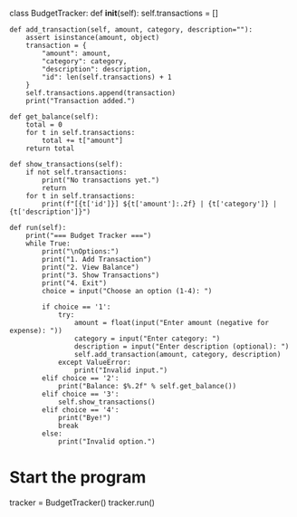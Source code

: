 class BudgetTracker:
    def __init__(self):
        self.transactions = []

    def add_transaction(self, amount, category, description=""):
        assert isinstance(amount, object)
        transaction = {
            "amount": amount,
            "category": category,
            "description": description,
            "id": len(self.transactions) + 1
        }
        self.transactions.append(transaction)
        print("Transaction added.")

    def get_balance(self):
        total = 0
        for t in self.transactions:
            total += t["amount"]
        return total

    def show_transactions(self):
        if not self.transactions:
            print("No transactions yet.")
            return
        for t in self.transactions:
            print(f"[{t['id']}] ${t['amount']:.2f} | {t['category']} | {t['description']}")

    def run(self):
        print("=== Budget Tracker ===")
        while True:
            print("\nOptions:")
            print("1. Add Transaction")
            print("2. View Balance")
            print("3. Show Transactions")
            print("4. Exit")
            choice = input("Choose an option (1-4): ")

            if choice == '1':
                try:
                    amount = float(input("Enter amount (negative for expense): "))
                    category = input("Enter category: ")
                    description = input("Enter description (optional): ")
                    self.add_transaction(amount, category, description)
                except ValueError:
                    print("Invalid input.")
            elif choice == '2':
                print("Balance: $%.2f" % self.get_balance())
            elif choice == '3':
                self.show_transactions()
            elif choice == '4':
                print("Bye!")
                break
            else:
                print("Invalid option.")

# Start the program
tracker = BudgetTracker()
tracker.run()
